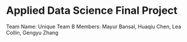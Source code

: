 # Applied Data Science Final Project

Team Name: Unique Team B
Members: Mayur Bansal, Huaqiu Chen, Lea Collin, Gengyu Zhang
